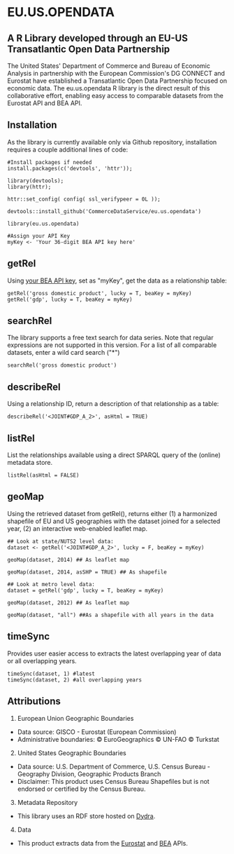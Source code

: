# EU.US.OPENDATA 
## A R Library developed through an EU-US Transatlantic Open Data Partnership
The United States' Department of Commerce and Bureau of Economic Analysis in partnership with the European Commission's DG CONNECT and Eurostat have established a Transatlantic Open Data Partnership focused on economic data. The eu.us.opendata R library is the direct result of this collaborative effort, enabling easy access to comparable datasets from the Eurostat API and BEA API. 

## Installation
As the library is currently available only via Github repository, installation requires a couple additional lines of code:

```{r install} 
#Install packages if needed
install.packages(c('devtools', 'httr'));

library(devtools);
library(httr);

httr::set_config( config( ssl_verifypeer = 0L ));

devtools::install_github('CommerceDataService/eu.us.opendata') 

library(eu.us.opendata)

#Assign your API Key 
myKey <- 'Your 36-digit BEA API key here'

```

## getRel
Using [your BEA API key](http://www.bea.gov/API/signup/index.cfm), set as "myKey", get the data as a relationship table:
```{r getRel}
getRel('gross domestic product', lucky = T, beaKey = myKey)
getRel('gdp', lucky = T, beaKey = myKey)
```

## searchRel
The library supports a free text search for data series. Note that regular expressions are not supported in this version. For a list of all comparable datasets, enter a wild card search ("*")

```{r searchRel}
searchRel('gross domestic product')

```

## describeRel
Using a relationship ID, return a description of that relationship as a table:
```{r describeRel}
describeRel('<JOINT#GDP_A_2>', asHtml = TRUE)
```
 
## listRel
 List the relationships available using a direct SPARQL query of the (online) metadata store. 
```{r listRel}
listRel(asHtml = FALSE)
```

 
## geoMap
 Using the retrieved dataset from getRel(), returns either (1) a harmonized shapefile of EU and US geographies with the dataset joined for a selected year, (2) an interactive web-enabled leaflet map.
```{r geoMap}
## Look at state/NUTS2 level data:
dataset <- getRel('<JOINT#GDP_A_2>', lucky = F, beaKey = myKey)

geoMap(dataset, 2014) ## As leaflet map

geoMap(dataset, 2014, asSHP = TRUE) ## As shapefile

## Look at metro level data:
dataset = getRel('gdp', lucky = T, beaKey = myKey)

geoMap(dataset, 2012) ## As leaflet map

geoMap(dataset, "all") ##As a shapefile with all years in the data

```

## timeSync
Provides user easier access to extracts the latest overlapping year of data or all overlapping years.
```{r timeSync}
timeSync(dataset, 1) #latest
timeSync(dataset, 2) #all overlapping years
```

## Attributions
1. European Union Geographic Boundaries
  - Data source: GISCO - Eurostat (European Commission)
  - Administrative boundaries: © EuroGeographics © UN-FAO © Turkstat

2. United States Geographic Boundaries
  - Data source: U.S. Department of Commerce, U.S. Census Bureau - Geography Division, Geographic Products Branch
  - Disclaimer: This product uses Census Bureau Shapefiles but is not endorsed or certified by the Census Bureau.
 <!---see https://meta.geo.census.gov/data/existing/decennial/GEO/CPMB/boundary/2016gz/county_20/cb_2015_us_county_20m.shp.ea.iso.xml and https://www.census.gov/geo/maps-data/data/cbf/cbf_state.html and https://catalog.data.gov/dataset/2015-cartographic-boundary-file-metropolitan-statistical-area-micropolitan-statistical-area-for and https://www2.census.gov/geo/pdfs/maps-data/data/tiger/tgrshp2015/TGRSHP2015_TechDoc.pdf--->

3. Metadata Repository
  - This library uses an RDF store hosted on [Dydra](https://dydra.com).

4. Data
  - This product extracts data from the [Eurostat](http://ec.europa.eu/eurostat/web/sdmx-web-services/rest-sdmx-2.1) and [BEA](http://ec.europa.eu/eurostat/web/sdmx-web-services/rest-sdmx-2.1) APIs.
